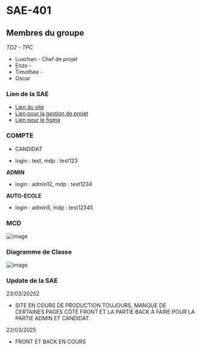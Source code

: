 # SAE-401

## Membres du groupe
_TD2_ - _TPC_

* Luxchan - Chef de projet
* Enzo - 
* Timothée - 
* Oscar 

### Lien de la SAE
* [Lien du site](https://anatanoooooooooo.github.io/SAE401T)
* [Lien pour la gestion de projet](https://docs.google.com/document/d/1yq73n3k2S7ZkVL3o0onS-7HZV3GBDi14siKk4bIMVpo/edit?usp=sharing)
* [Lien pour le figma](https://www.figma.com/design/l19bbzA2DafIB0htEvGu4w/Maquette-LOET-Auto-Ecole?node-id=0-1&t=9OHEUjKttR7XU7hg-1)

### COMPTE

* CANDIDAT
- login : test, mdp : test123

__ADMIN__  
- login : admin12, mdp : test1234

__AUTO-ECOLE__  
- login : admin5, mdp : test12345

### MCD

![image](https://github.com/user-attachments/assets/1b3bdcba-1b2c-4cba-8dd5-7b75b05aa611)

### Diagramme de Classe

![image](https://github.com/user-attachments/assets/c4456d83-3e5c-4fed-9cdb-314e038005aa)

### Update de la SAE

23/03/20252

* SITE EN COURS DE PRODUCTION TOUJOURS, MANQUE DE CERTAINES PAGES CÔTÉ FRONT ET LA PARTIE BACK À FAIRE POUR LA PARTIE ADMIN ET CANDIDAT.

22/03/2025

* FRONT ET BACK EN COURS
